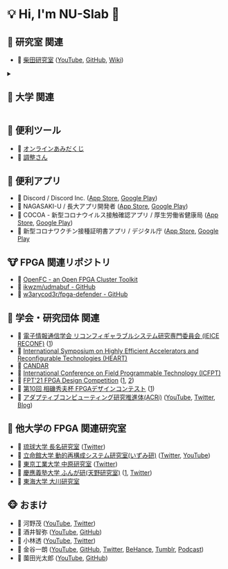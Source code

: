 # 💡 Hi, I'm NU-Slab 👋

## 🐼 研究室 関連

+ 🔗 [柴田研究室](http://slab.cis.nagasaki-u.ac.jp/)
    ([YouTube](https://www.youtube.com/channel/UCpryYG30B-3W4KIk7xDqjNg/),
     [GitHub](https://github.com/nu-slab/),
     [Wiki](http://slab.cis.nagasaki-u.ac.jp/wiki/))

<details>
<summary>

## 🐨 大学 関連
</summary>

+ 🔗 [長崎大学](https://www.nagasaki-u.ac.jp/)
    ([YouTube](https://www.youtube.com/user/NagasakiUniv),
     [Twitter](https://twitter.com/NU_kouhou))
+ 🔗 [長崎大学工学部・長崎大学大学院工学研究科](http://www.eng.nagasaki-u.ac.jp)
    ([YouTube](https://www.youtube.com/channel/UCO_xpbwdZi_leI-k_Kjd6Rg))
+ 🔗 [長崎大学工学部工学科 情報工学コース](https://www.cis.nagasaki-u.ac.jp/program/contents/index.html)
+ 🔗 [長崎大学 情報データ科学部](https://www.idsci.nagasaki-u.ac.jp/)
    ([YouTube](https://www.youtube.com/channel/UCb32qH4nu-Z9K_jVYCZVdjA),
     [Twitter](https://twitter.com/itrecurnagasaki))
+ 🔗 [長崎大学 主体的学習促進支援システム | LACS](https://lacs.nagasaki-u.ac.jp/)
+ 🔗 [長崎大学 学務情報システム | NU-Web](https://nuweb.nagasaki-u.ac.jp/)
+ 🔗 [長崎大学 出席管理システム](https://attend.nagasaki-u.ac.jp/)
+ 🔗 [長崎大学 情報通信基盤システム SSL VPN Service](https://v-conn.nagasaki-u.ac.jp/)
+ 🔗 [長崎大学 健康管理システム](https://hms.hc.nagasaki-u.ac.jp/)
+ 🔗 [長崎大学 ワクチン接種履歴システム](https://vhs.hc.nagasaki-u.ac.jp/)
</details>






## 🐻 便利ツール

+ 🔗 [オンラインあみだくじ](https://xn--l8j0c9d.com/)
+ 🔗 [調整さん](https://chouseisan.com/)


## 🐷 便利アプリ

+ 🔗 Discord / Discord Inc.
  ([App Store](https://apps.apple.com/jp/app/id985746746),
   [Google Play](https://play.google.com/store/apps/details?id=com.discord))
+ 🔗 NAGASAKI-U / 長大アプリ開発者
  ([App Store](https://apps.apple.com/jp/app/nagasaki-u/id1544014061),
   [Google Play](https://play.google.com/store/apps/details?id=jp.ac.nagasakiu.chodaiapp))
+ 🔗 COCOA - 新型コロナウイルス接触確認アプリ / 厚生労働省健康局
  ([App Store](https://apps.apple.com/jp/app/id1516764458),
   [Google Play](https://play.google.com/store/apps/details?id=jp.go.mhlw.covid19radar))
+ 🔗 新型コロナワクチン接種証明書アプリ / デジタル庁
  ([App Store](https://apps.apple.com/jp/app/id1593815264),
   [Google Play](https://play.google.com/store/apps/details?id=jp.go.digital.vrs.vpa)


## 🐮 FPGA 関連リポジトリ

+ 🔗 [OpenFC - an Open FPGA Cluster Toolkit](https://lut.eee.u-ryukyu.ac.jp/openfc/)
+ 🔗 [ikwzm/udmabuf - GitHub](https://github.com/ikwzm/udmabuf)
+ 🔗 [w3arycod3r/fpga-defender - GitHub](https://github.com/w3arycod3r/fpga-defender)


## 🐯 学会・研究団体 関連

+ 🔗 [電子情報通信学会 リコンフィギャラブルシステム研究専門委員会 (IEICE RECONF)](https://www.ieice.org/~reconf/)
    ([1](https://www.am.ics.keio.ac.jp/reconf/))
+ 🔗 [International Symposium on Highly Efficient Accelerators and Reconfigurable Technologies (HEART)](http://www.cs.tsukuba.ac.jp/~yoshiki/HEART/)
+ 🔗 [CANDAR](https://is-candar.org/)
+ 🔗 [International Conference on Field Programmable Technology (ICFPT)](http://www.icfpt.org/)
+ 🔗 [FPT'21 FPGA Design Competition](https://wp.rs.cs.okayama-u.ac.jp/design-contest-fpt2021/)
    ([1](https://parallel.auckland.ac.nz/fpt21/),
     [2](https://wwp.shizuoka.ac.jp/fpt-design-contest/ftp2x/))
+ 🔗 [第10回 相磯秀夫杯 FPGAデザインコンテスト](https://wp.rs.cs.okayama-u.ac.jp/design-contest-aiso10/)
    ([1](https://wwp.shizuoka.ac.jp/fpt-design-contest/aiso10/))
+ 🔗 [アダプティブコンピューティング研究推進体(ACRi)](https://www.acri.c.titech.ac.jp/wp/)
    ([YouTube](https://www.youtube.com/channel/UCL15_5A9JKcVrmFUcMto6-Q),
     [Twitter](https://twitter.com/kise_acri),
     [Blog](https://www.acri.c.titech.ac.jp/wordpress/))


## 🦊 他大学の FPGA 関連研究室

+ 🔗 [琉球大学 長名研究室](http://mux.eee.u-ryukyu.ac.jp/projects.html.ja)
    ([Twitter](https://twitter.com/debugordie))
+ 🔗 [立命館大学 動的再構成システム研究室(いずみ研)](http://www.ritsumei.ac.jp/se/re/izumilab/)
    ([Twitter](https://twitter.com/izumitomonori),
     [YouTube](https://www.youtube.com/channel/UCi6M9zxJZTX-NXIkA8-kMLw))
+ 🔗 [東京工業大学 中原研究室](http://naklab.wpblog.jp/)
    ([Twitter](https://twitter.com/HirokiNakahara5))
+ 🔗 [慶應義塾大学 ふんが研(天野研究室)](https://www.am.ics.keio.ac.jp/b3web/)
    ([1](https://www.am.ics.keio.ac.jp/wp/),
     [Twitter](https://twitter.com/hungalab))
+ 🔗 [東海大学 大川研究室](https://sites.google.com/view/ohkawalab)


## 🐵 おまけ

+ 🔗 河野茂
  ([YouTube](https://www.youtube.com/channel/UCye1weqCkLbKtwmbBIXhD7A),
   [Twitter](https://twitter.com/ShigeruKohno))
+ 🔗 酒井智弥
  ([YouTube](https://www.youtube.com/playlist?list=PLqcsCBw9njgBZDP-VsYt6hjROK8mhrmOa),
   [GitHub](https://github.com/tsakailab))
+ 🔗 小林透
  ([YouTube](https://www.youtube.com/user/kluger2toto),
   [Twitter](https://twitter.com/intellirobo))
+ 🔗 金谷一朗
  ([YouTube](https://www.youtube.com/c/kanayafrica),
   [GitHub](https://github.com/kanaya),
   [Twitter](https://twitter.com/kanaya),
   [BeHance](https://www.behance.net/kanaya),
   [Tumblr](https://madlab.tumblr.com/),
   [Podcast](https://www.steam.fm/))
+ 🔗 薗田光太郎
  ([YouTube](https://youtube.com/c/KotaroSonoda),
   [GitHub](https://github.com/helmenov))

